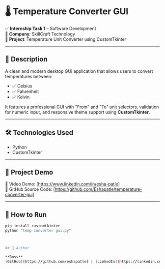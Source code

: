 # 🌡️ Temperature Converter GUI

✅ **Internship Task 1** – Software Development  
🏢 **Company**: SkillCraft Technology  
📌 **Project**: Temperature Unit Converter using CustomTkinter

---

## 🔹 Description  
A clean and modern desktop GUI application that allows users to convert temperatures between:
- ✅ Celsius
- ✅ Fahrenheit
- ✅ Kelvin

It features a professional GUI with "From" and "To" unit selectors, validation for numeric input, and responsive theme support using **CustomTkinter**.

---

## 🛠 Technologies Used  
- Python  
- CustomTkinter  

---

## 🔗 Project Demo  
🎥 Video Demo: [https://www.linkedin.com/in/esha-patle] <!-- Replace with actual video or LinkedIn post if available -->  
📂 GitHub Source Code: [https://github.com/Eshapatle/temperature-converter-gui] <!-- Replace with your GitHub repo link -->

---

## 🚀 How to Run
```bash
pip install customtkinter
python "temp converter gui.py"



## 👤 Author

**Boss**  
[GitHub](https://github.com/eshapatle) | [LinkedIn](https://linkedin.com/in/esha-patle-10371330b)

